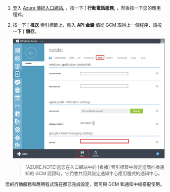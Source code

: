 
1. 登入 [Azure 傳統入口網站](https://manage.windowsazure.com/), ，按一下 [ **行動電話服務**, ，然後按一下您的應用程式。

2. 按一下 [ **推送** 索引標籤上，輸入 **API 金鑰** 值從 GCM 取得上一個程序，請按一下 [ **儲存**。

    ![](./media/mobile-services-android-configure-push/mobile-push-tab-android.png)

    >[AZURE.NOTE]當您在入口網站中的 [推播] 索引標籤中設定進階推播通知的 GCM 認證時，它們會共用與設定通知中心應用程式的通知中心。

您的行動服務和應用程式現在都已完成設定，而可與 GCM 和通知中樞搭配使用。 

